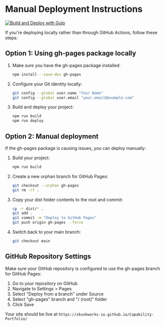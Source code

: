 # Manual Deployment Instructions

[![Build and Deploy with Gulp](https://github.com/skunkworks-io/Capability-Portfolio/actions/workflows/npm-gulp.yml/badge.svg)](https://github.com/skunkworks-io/Capability-Portfolio/actions/workflows/npm-gulp.yml)

If you're deploying locally rather than through GitHub Actions, follow these steps:

## Option 1: Using gh-pages package locally

1. Make sure you have the gh-pages package installed:
   ```bash
   npm install --save-dev gh-pages
   ```

2. Configure your Git identity locally:
   ```bash
   git config --global user.name "Your Name"
   git config --global user.email "your.email@example.com"
   ```

3. Build and deploy your project:
   ```bash
   npm run build
   npm run deploy
   ```

## Option 2: Manual deployment

If the gh-pages package is causing issues, you can deploy manually:

1. Build your project:
   ```bash
   npm run build
   ```

2. Create a new orphan branch for GitHub Pages:
   ```bash
   git checkout --orphan gh-pages
   git rm -rf .
   ```

3. Copy your dist folder contents to the root and commit:
   ```bash
   cp -r dist/* .
   git add .
   git commit -m "Deploy to GitHub Pages"
   git push origin gh-pages --force
   ```

4. Switch back to your main branch:
   ```bash
   git checkout main
   ```

## GitHub Repository Settings

Make sure your GitHub repository is configured to use the gh-pages branch for GitHub Pages:

1. Go to your repository on GitHub
2. Navigate to Settings > Pages
3. Select "Deploy from a branch" under Source
4. Select "gh-pages" branch and "/ (root)" folder
5. Click Save

Your site should be live at `https://skunkworks-io.github.io/Capability-Portfolio/`

